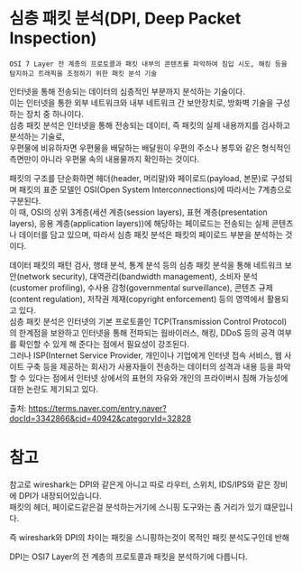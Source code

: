 # 심층 패킷 분석(DPI, Deep Packet Inspection)

`OSI 7 Layer 전 계층의 프로토콜과 패킷 내부의 콘텐츠를 파악하여 침입 시도, 해킹 등을 탐지하고 트래픽을 조정하기 위한 패킷 분석 기술  `

인터넷을 통해 전송되는 데이터의 심층적인 부분까지 분석하는 기술이다.  
이는 인터넷을 통한 외부 네트워크와 내부 네트워크 간 보안장치로, 방화벽 기술을 구성하는 장치 중 하나이다.  
심층 패킷 분석은 인터넷을 통해 전송되는 데이터, 즉 패킷의 실제 내용까지를 검사하고 분석하는 기술로,  
우편물에 비유하자면 우편물을 배달하는 배달원이 우편의 주소나 봉투와 같은 형식적인 측면만이 아니라 우편물 속의 내용물까지 확인하는 것이다.

패킷의 구조를 단순화하면 헤더(header, 머리말)와 페이로드(payload, 본문)로 구성되며 패킷의 표준 모델인 OSI(Open System Interconnections)에 따라서는 7계층으로 구분된다.  
이 때, OSI의 상위 3계층(세션 계층(session layers), 표현 계층(presentation layers), 응용 계층(application layers))에 해당하는 페이로드는 
전송되는 실제 콘텐츠나 데이터를 담고 있으며, 따라서 심층 패킷 분석은 패킷의 페이로드 부분을 분석하는 것이다.

데이터 패킷의 패턴 검사, 행태 분석, 통계 분석 등의 심층 패킷 분석을 통해 네트워크 보안(network security), 대역관리(bandwidth management), 소비자 분석(customer profiling), 수사용 감청(governmental surveillance), 콘텐츠 규제(content regulation), 저작권 제재(copyright enforcement) 등의 영역에서 활용되고 있다.   
심층 패킷 분석은 인터넷의 기본 프로토콜인 TCP(Transmission Control Protocol)의 한계점을 보완하고 인터넷을 통해 전파되는 웜바이러스, 해킹, DDoS 등의 공격 여부를 확인할 수 있게 해 준다는 점에서 필요성이 강조된다.  
그러나 ISP(Internet Service Provider, 개인이나 기업에게 인터넷 접속 서비스, 웹 사이트 구축 등을 제공하는 회사)가 사용자들이 전송하는 데이터의 성격과 내용 등을 파악할 수 있다는 점에서 인터넷 상에서의 표현의 자유와 개인의 프라이버시 침해 가능성에 대한 논란도 제기되고 있다.


출처: https://terms.naver.com/entry.naver?docId=3342866&cid=40942&categoryId=32828

# 참고
참고로 wireshark는 DPI와 같은게 아니고 따로 라우터, 스위치, IDS/IPS와 같은 장비에 DPI가 내장되어있습니다.  
패킷의 헤더, 페이로드같은걸 분석하는거기에 스니핑 도구와는 좀 거리가 있기 떄문입니다.  

즉 wireshark와 DPI의 차이는 패킷을 스니핑하는것이 목적인 패킷 분석도구인데 반해  

DPI는 OSI7 Layer의 전 계층의 프로토콜과 패킷을 분석하기에 다릅니다.  
